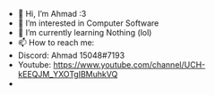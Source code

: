 - 👋 Hi, I’m Ahmad :3
- 👀 I’m interested in Computer Software
- 🌱 I’m currently learning Nothing (lol)
- 📫 How to reach me:
- Discord: Ahmad 15048#7193
- Youtube: https://www.youtube.com/channel/UCH-kEEQJM_YXOTgIBMuhkVQ
- 

<!---
breadhandsome15048/breadhandsome15048 is a ✨ special ✨ repository because its `README.md` (this file) appears on your GitHub profile.
You can click the Preview link to take a look at your changes.
--->
